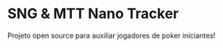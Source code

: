 SNG & MTT Nano Tracker
====================

Projeto open source para auxiliar jogadores de poker iniciantes! 
